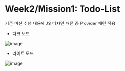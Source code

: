 # Week2/Mission1: Todo-List

기존 미션 수행 내용에 JS 디자인 패턴 중 Provider 패턴 적용

- 다크 모드

![image](https://github.com/user-attachments/assets/207fdc1c-1585-43bf-acdf-f70d6ff75c36)

- 라이트 모드

![image](https://github.com/user-attachments/assets/758b4a39-f207-4560-a06b-f95ae2a8c45a)

